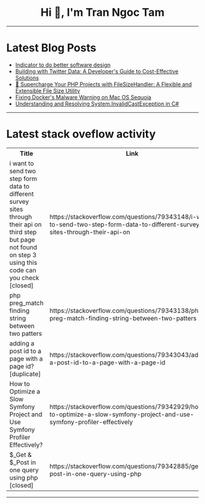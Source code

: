 <h1 align="center">Hi 👋, I'm Tran Ngoc Tam</h1>

---

# Latest Blog Posts 
<!-- BLOG-POST-LIST:START -->
- [Indicator to do better software design](https://dev.to/manoj_kumar_6703aa3643a64/indicator-to-do-better-software-design-4pad)
- [Building with Twitter Data: A Developer&#39;s Guide to Cost-Effective Solutions](https://dev.to/kaito2046/building-with-twitter-data-a-developers-guide-to-cost-effective-solutions-4cmh)
- [🚀 Supercharge Your PHP Projects with FileSizeHandler: A Flexible and Extensible File Size Utility](https://dev.to/nassiry/supercharge-your-php-projects-with-filesizehandler-a-flexible-and-extensible-file-size-utility-3nn9)
- [Fixing Docker&#39;s Malware Warning on Mac OS Sequoia](https://dev.to/oler/fixing-dockers-malware-warning-on-mac-os-sequoia-4fl4)
- [Understanding and Resolving System.InvalidCastException in C#](https://dev.to/iamcymentho/understanding-and-resolving-systeminvalidcastexception-in-c-2fno)
<!-- BLOG-POST-LIST:END -->

---

# Latest stack oveflow activity
<table>
  <tr><th>Title</th><th>Link</th></tr>
  <!-- STACKOVERFLOW:START --><tr><td>i want to send two step form data to different survey sites through their api on third step but page not found on step 3 using this code can you check [closed]</td><td>https://stackoverflow.com/questions/79343148/i-want-to-send-two-step-form-data-to-different-survey-sites-through-their-api-on</td></tr><tr><td>php preg_match finding string between two patters</td><td>https://stackoverflow.com/questions/79343138/php-preg-match-finding-string-between-two-patters</td></tr><tr><td>adding a post id to a page with a page id? [duplicate]</td><td>https://stackoverflow.com/questions/79343043/adding-a-post-id-to-a-page-with-a-page-id</td></tr><tr><td>How to Optimize a Slow Symfony Project and Use Symfony Profiler Effectively?</td><td>https://stackoverflow.com/questions/79342929/how-to-optimize-a-slow-symfony-project-and-use-symfony-profiler-effectively</td></tr><tr><td>$_Get &amp; $_Post in one query using php [closed]</td><td>https://stackoverflow.com/questions/79342885/get-post-in-one-query-using-php</td></tr><!-- STACKOVERFLOW:END -->
</table>

---


